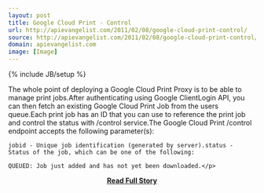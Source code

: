 ```yaml
---
layout: post
title: Google Cloud Print - Control
url: http://apievangelist.com/2011/02/08/google-cloud-print-control/
source: http://apievangelist.com/2011/02/08/google-cloud-print-control/
domain: apievangelist.com
image: [Image]
---
```

{% include JB/setup %}<p>The whole point of deploying a Google Cloud Print Proxy is to be able to manage print jobs.After authenticating using Google ClientLogin API, you can then fetch an existing Google Cloud Print Job from the users queue.Each print job has an ID that you can use to reference the print job and control the status with /control service.The Google Cloud Print /control endpoint accepts the following parameter(s): 

	jobid - Unique job identification (generated by server).status - Status of the job, which can be one of the following:

	QUEUED: Job just added and has not yet been downloaded.</p>
<center><p><a href="http://apievangelist.com/2011/02/08/google-cloud-print-control/" style='padding:25px; font-sze:18px; font-weight: bold;'>Read Full Story</a></p></center>
